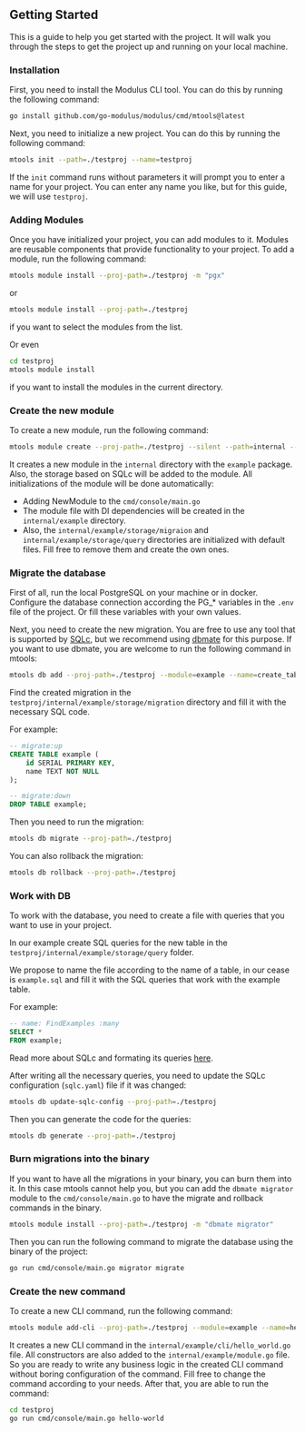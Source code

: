 ## Getting Started

This is a guide to help you get started with the project. It will walk you through the steps to get the project up and running on your local machine.

### Installation
First, you need to install the Modulus CLI tool. You can do this by running the following command:

```bash
go install github.com/go-modulus/modulus/cmd/mtools@latest
```

Next, you need to initialize a new project. You can do this by running the following command:

```bash
mtools init --path=./testproj --name=testproj
```

If the `init` command runs without parameters it will prompt you to enter a name for your project. You can enter any name you like, but for this guide, we will use `testproj`.

### Adding Modules
Once you have initialized your project, you can add modules to it. Modules are reusable components that provide functionality to your project. To add a module, run the following command:

```bash
mtools module install --proj-path=./testproj -m "pgx"
```

or
    
```bash 
mtools module install --proj-path=./testproj
```

if you want to select the modules from the list.

Or even
    
```bash
cd testproj
mtools module install
```

if you want to install the modules in the current directory.

### Create the new module
To create a new module, run the following command:

```bash
mtools module create --proj-path=./testproj --silent --path=internal --package=example
```

It creates a new module in the `internal` directory with the `example` package. Also, the storage based on SQLc will be added to the module.
All initializations of the module will be done automatically:
* Adding NewModule to the `cmd/console/main.go`
* The module file with DI dependencies will be created in the `internal/example` directory.
* Also, the `internal/example/storage/migraion` and `internal/example/storage/query` directories are initialized with default files. Fill free to remove them and create the own ones.

### Migrate the database
First of all, run the local PostgreSQL on your machine or in docker.
Configure the database connection according the PG_* variables in the `.env` file of the project. 
Or fill these variables with your own values.


Next, you need to create the new migration. You are free to use any tool that is supported by [SQLc](https://docs.sqlc.dev/en/stable/howto/ddl.html#handling-sql-migrations), 
but we recommend using [dbmate](https://github.com/amacneil/dbmate) for this purpose. If you want to use dbmate, you are welcome to run the following command in mtools:

```bash
mtools db add --proj-path=./testproj --module=example --name=create_table
```

Find the created migration in the `testproj/internal/example/storage/migration` directory and fill it with the necessary SQL code.

For example:
```sql
-- migrate:up
CREATE TABLE example (
    id SERIAL PRIMARY KEY,
    name TEXT NOT NULL
);

-- migrate:down
DROP TABLE example;
``` 

Then you need to run the migration:

```bash
mtools db migrate --proj-path=./testproj
```

You can also rollback the migration:

```bash
mtools db rollback --proj-path=./testproj
```


### Work with DB
To work with the database, you need to create a file with queries that you want to use in your project.

In our example create SQL queries for the new table in the `testproj/internal/example/storage/query` folder. 

We propose to name the file according to the name of a table, in our cease is `example.sql` and fill it with the SQL queries that work with the example table.

For example:

```sql
-- name: FindExamples :many
SELECT *
FROM example;
```

Read more about SQLc and formating its queries [here](https://docs.sqlc.dev/en/stable/tutorials/getting-started-postgresql.html).

After writing all the necessary queries, you need to update the SQLc configuration (`sqlc.yaml`) file if it was changed:

```bash
mtools db update-sqlc-config --proj-path=./testproj
```

Then you can generate the code for the queries:

```bash
mtools db generate --proj-path=./testproj
```

### Burn migrations into the binary
If you want to have all the migrations in your binary, you can burn them into it.
In this case mtools cannot help you, but you can add the `dbmate migrator` module to the `cmd/console/main.go` to have the migrate and rollback commands in the binary.

```bash
mtools module install --proj-path=./testproj -m "dbmate migrator"
```

Then you can run the following command to migrate the database using the binary of the project:
```bash
go run cmd/console/main.go migrator migrate
```

### Create the new command
To create a new CLI command, run the following command:

```bash
mtools module add-cli --proj-path=./testproj --module=example --name=hello-world
```

It creates a new CLI command in the `internal/example/cli/hello_world.go` file. 
All constructors are also added to the `internal/example/module.go` file. 
So you are ready to write any business logic in the created CLI command without boring configuration of the command.
Fill free to change the command according to your needs.
After that, you are able to run the command:

```bash
cd testproj
go run cmd/console/main.go hello-world
```